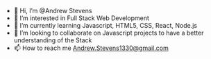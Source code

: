 - 👋 Hi, I’m @Andrew Stevens
- 👀 I’m interested in Full Stack Web Development
- 🌱 I’m currently learning Javascript, HTML5, CSS, React, Node.js
- 💞️ I’m looking to collaborate on Javascript projects to have a better understanding of the Stack
- 📫 How to reach me Andrew.Stevens1330@gmail.com

<!---
Andrew-Stevens1330/Andrew-Stevens1330 is a ✨ special ✨ repository because its `README.md` (this file) appears on your GitHub profile.
You can click the Preview link to take a look at your changes.
--->
